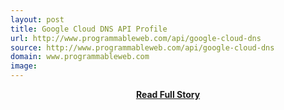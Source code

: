 ```yaml
---
layout: post
title: Google Cloud DNS API Profile
url: http://www.programmableweb.com/api/google-cloud-dns
source: http://www.programmableweb.com/api/google-cloud-dns
domain: www.programmableweb.com
image: 
---
```


<p></p>
<center><p><a href="http://www.programmableweb.com/api/google-cloud-dns" style='padding:25px; font-sze:18px; font-weight: bold;'>Read Full Story</a></p></center>

